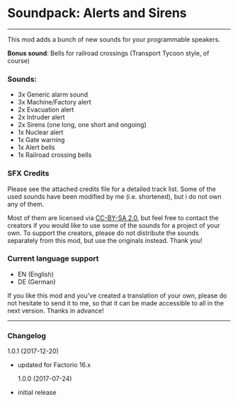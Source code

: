 # Soundpack: Alerts and Sirens
---


This mod adds a bunch of new sounds for your programmable speakers. 

**Bonus sound**: Bells for railroad crossings (Transport Tycoon style, of course)

### Sounds:

- 3x Generic alarm sound
- 3x Machine/Factory alert
- 2x Evacuation alert
- 2x Intruder alert
- 2x Sirens (one long, one short and ongoing)
- 1x Nuclear alert
- 1x Gate warning
- 1x Alert bells
- 1x Railroad crossing bells


### SFX Credits
Please see the attached credits file for a detailed track list. Some of the used sounds have been modified by me (i.e. shortened), but i do not own any of them. 

Most of them are licensed via [CC-BY-SA 2.0](http://creativecommons.org/licenses/by-sa/2.0/legalcode), but feel free to contact the creators if you would like to use some of the sounds for a project of your own. To support the creators, please do not distribute the sounds separately from this mod, but use the originals instead. Thank you!


### Current language support

- EN (English)
- DE (German)

If you like this mod and you've created a translation of your own, please do not hesitate to send it to me, so that it can be made accessible to all in the next version. Thanks in advance!

---

### Changelog
  1.0.1 (2017-12-20)

- updated for Factorio 16.x

  1.0.0 (2017-07-24)

- initial release
